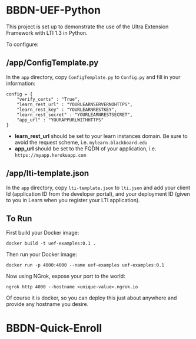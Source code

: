 # BBDN-UEF-Python

This project is set up to demonstrate the use of the Ultra Extension Framework with LTI 1.3 in Python.

To configure:

## /app/ConfigTemplate.py

In the `app` directory, copy `ConfigTemplate.py` to `Config.py` and fill in your information:

```
config = {
    "verify_certs" : "True",
    "learn_rest_url" : "YOURLEARNSERVERNOHTTPS",
    "learn_rest_key" : "YOURLEARNRESTKEY",
    "learn_rest_secret" : "YOURLEARNRESTSECRET",
    "app_url" : "YOURAPPURLWITHHTTPS"
}
```
* **learn_rest_url** should be set to your learn instances domain. Be sure to avoid the request scheme, i.e. `mylearn.blackboard.edu`
* **app_url** should be set to the FQDN of your application, i.e. `https://myapp.herokuapp.com`


## /app/lti-template.json

In the `app` directory, copy `lti-template.json` to `lti.json` and add your client Id (application ID from the developer portal), and your deployment ID (given to you in Learn when you register your LTI application).

## To Run

First build your Docker image:
```
docker build -t uef-examples:0.1 .
```

Then run your Docker image:
```
docker run -p 4000:4000 --name uef-examples uef-examples:0.1
```

Now using NGrok, expose your port to the world:
```
ngrok http 4000 --hostname <unique-value>.ngrok.io
```

Of course it is docker, so you can deploy this just about anywhere and provide any hostname you desire. 
# BBDN-Quick-Enroll
